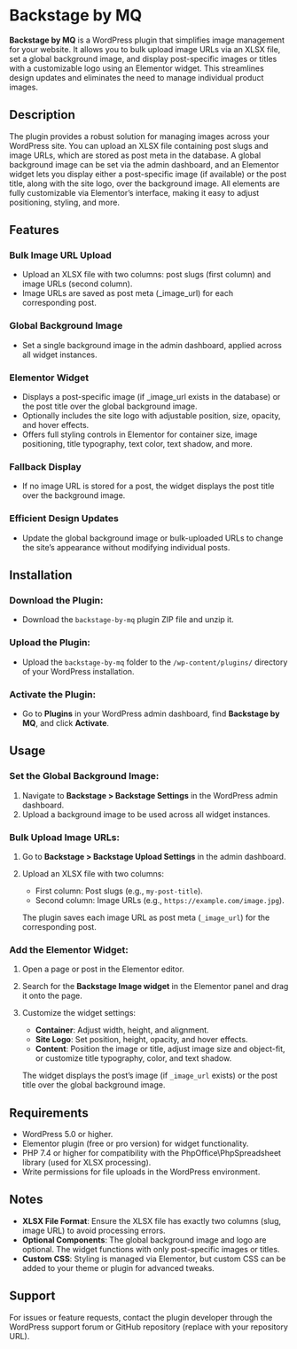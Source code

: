 # Backstage by MQ

**Backstage by MQ** is a WordPress plugin that simplifies image management for your website. It allows you to bulk upload image URLs via an XLSX file, set a global background image, and display post-specific images or titles with a customizable logo using an Elementor widget. This streamlines design updates and eliminates the need to manage individual product images.

## Description

The plugin provides a robust solution for managing images across your WordPress site. You can upload an XLSX file containing post slugs and image URLs, which are stored as post meta in the database. A global background image can be set via the admin dashboard, and an Elementor widget lets you display either a post-specific image (if available) or the post title, along with the site logo, over the background image. All elements are fully customizable via Elementor’s interface, making it easy to adjust positioning, styling, and more.

## Features

### Bulk Image URL Upload
- Upload an XLSX file with two columns: post slugs (first column) and image URLs (second column).
- Image URLs are saved as post meta (_image_url) for each corresponding post.

### Global Background Image
- Set a single background image in the admin dashboard, applied across all widget instances.

### Elementor Widget
- Displays a post-specific image (if _image_url exists in the database) or the post title over the global background image.
- Optionally includes the site logo with adjustable position, size, opacity, and hover effects.
- Offers full styling controls in Elementor for container size, image positioning, title typography, text color, text shadow, and more.

### Fallback Display
- If no image URL is stored for a post, the widget displays the post title over the background image.

### Efficient Design Updates
- Update the global background image or bulk-uploaded URLs to change the site’s appearance without modifying individual posts.

## Installation

### Download the Plugin:
- Download the `backstage-by-mq` plugin ZIP file and unzip it.

### Upload the Plugin:
- Upload the `backstage-by-mq` folder to the `/wp-content/plugins/` directory of your WordPress installation.

### Activate the Plugin:
- Go to **Plugins** in your WordPress admin dashboard, find **Backstage by MQ**, and click **Activate**.

## Usage

### Set the Global Background Image:
1. Navigate to **Backstage > Backstage Settings** in the WordPress admin dashboard.
2. Upload a background image to be used across all widget instances.

### Bulk Upload Image URLs:
1. Go to **Backstage > Backstage Upload Settings** in the admin dashboard.
2. Upload an XLSX file with two columns:
    - First column: Post slugs (e.g., `my-post-title`).
    - Second column: Image URLs (e.g., `https://example.com/image.jpg`).
   
   The plugin saves each image URL as post meta (`_image_url`) for the corresponding post.

### Add the Elementor Widget:
1. Open a page or post in the Elementor editor.
2. Search for the **Backstage Image widget** in the Elementor panel and drag it onto the page.
3. Customize the widget settings:
   - **Container**: Adjust width, height, and alignment.
   - **Site Logo**: Set position, height, opacity, and hover effects.
   - **Content**: Position the image or title, adjust image size and object-fit, or customize title typography, color, and text shadow.
   
   The widget displays the post’s image (if `_image_url` exists) or the post title over the global background image.

## Requirements

- WordPress 5.0 or higher.
- Elementor plugin (free or pro version) for widget functionality.
- PHP 7.4 or higher for compatibility with the PhpOffice\PhpSpreadsheet library (used for XLSX processing).
- Write permissions for file uploads in the WordPress environment.

## Notes

- **XLSX File Format**: Ensure the XLSX file has exactly two columns (slug, image URL) to avoid processing errors.
- **Optional Components**: The global background image and logo are optional. The widget functions with only post-specific images or titles.
- **Custom CSS**: Styling is managed via Elementor, but custom CSS can be added to your theme or plugin for advanced tweaks.

## Support

For issues or feature requests, contact the plugin developer through the WordPress support forum or GitHub repository (replace with your repository URL).

